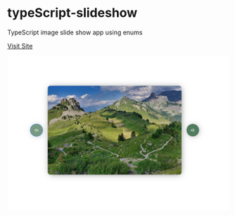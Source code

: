 # typeScript-slideshow
 TypeScript image slide show app using enums

[Visit Site]()

![Site Image](https://github.com/nathanael-han/typeScript-slideshow/blob/main/slideshow-snap.png)
